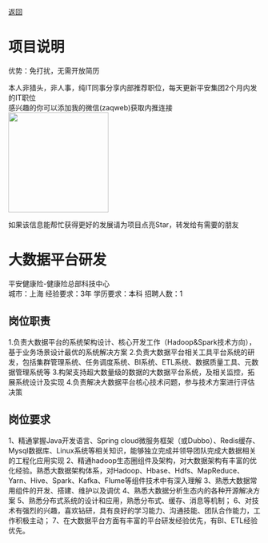 [返回](../../)

# 项目说明

优势：免打扰，无需开放简历

本人非猎头，非人事，纯IT同事分享内部推荐职位，每天更新平安集团2个月内发的IT职位  
感兴趣的你可以添加我的微信(zaqweb)获取内推连接  
<img src="https://github.com/zaqweb/PA-IT-JOBS/blob/master/WechatICode.jpeg"  height="200" width="200">

如果该信息能帮忙获得更好的发展请为项目点亮Star，转发给有需要的朋友

# 大数据平台研发
平安健康险-健康险总部科技中心  
城市：上海 经验要求：3年 学历要求：本科  招聘人数：1

## 岗位职责
1.负责大数据平台的系统架构设计、核心开发工作（Hadoop&Spark技术方向），基于业务场景设计最优的系统解决方案
2.负责大数据平台相关工具平台系统的研发，包括集群管理系统、任务调度系统、BI系统、ETL系统、数据质量工具、元数据管理系统等
3.构架支持超大数量级的数据的大数据平台系统，及相关监控，拓展系统设计及实现
4.负责解决大数据平台核心技术问题，参与技术方案进行评估决策

## 岗位要求
1、精通掌握Java开发语言、Spring cloud微服务框架（或Dubbo）、Redis缓存、Mysql数据库、Linux系统等相关知识，能够独立完成并领导团队完成大数据相关的工程化应用实现
2、精通hadoop生态圈组件及架构，对大数据架构有丰富的优化经验。熟悉大数据架构体系，对Hadoop、Hbase、Hdfs、MapReduce、Yarn、Hive、Spark、Kafka、Flume等组件技术中有深入理解
3、熟悉大数据常用组件的开发、搭建、维护以及调优
4、熟悉大数据分析生态内的各种开源解决方案
5、熟悉分布式系统的设计和应用，熟悉分布式、缓存、消息等机制；
6、对技术有强烈的兴趣，喜欢钻研，具有良好的学习能力、沟通技能、团队合作能力，工作积极主动；
7、在大数据平台方面有丰富的平台研发经验优先，有BI、ETL经验优先。




